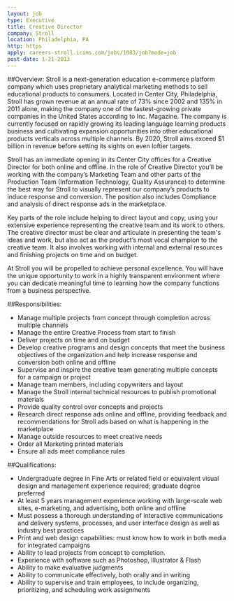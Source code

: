 ```yaml
---
layout: job
type: Executive
title: Creative Director
company: Stroll
location: Philadelphia, PA
http: https
apply: careers-stroll.icims.com/jobs/1083/job?mode=job
post-date: 1-21-2013
--- 
```


##Overview:
Stroll is a next-generation education e-commerce platform company which uses proprietary analytical marketing methods to sell educational products to consumers. Located in Center City, Philadelphia, Stroll has grown revenue at an annual rate of 73% since 2002 and 135% in 2011 alone, making the company one of the fastest-growing private companies in the United States according to Inc. Magazine. The company is currently focused on rapidly growing its leading language learning products business and cultivating expansion opportunities into other educational products verticals across multiple channels. By 2020, Stroll aims exceed $1 billion in revenue before setting its sights on even loftier targets.  
 
Stroll has an immediate opening in its Center City offices for a Creative Director for both online and offline.  In the role of Creative Director you’ll be working with the company’s Marketing Team and other parts of the Production Team (Information Technology, Quality Assurance) to determine the best way for Stroll to visually represent our company’s products to induce response and conversion.  The position also includes Compliance and analysis of direct response ads in the marketplace.
 
Key parts of the role include helping to direct layout and copy, using your extensive experience representing the creative team and its work to others. The creative director must be clear and articulate in presenting the team's ideas and work, but also act as the product’s most vocal champion to the creative team. It also involves working with internal and external resources and finishing projects on time and on budget.
 
At Stroll you will be propelled to achieve personal excellence. You will have the unique opportunity to work in a highly transparent environment where you can dedicate meaningful time to learning how the company functions from a business perspective.

##Responsibilities:
* Manage multiple projects from concept through completion across multiple channels
* Manage the entire Creative Process from start to finish
* Deliver projects on time and on budget
* Develop creative programs and design concepts that meet the business objectives of the organization and help increase response and conversion both online and offline
* Supervise and inspire the creative team generating multiple concepts for a campaign or project
* Manage team members, including copywriters and layout
* Manage the Stroll internal technical resources to publish promotional materials
* Provide quality control over concepts and projects
* Research direct response ads online and offline, providing feedback and recommendations for Stroll ads based on what is happening in the marketplace
* Manage outside resources to meet creative needs
* Order all Marketing printed materials
* Ensure all ads meet compliance rules

##Qualifications:
* Undergraduate degree in Fine Arts or related field or equivalent visual design and management experience required; graduate degree preferred
* At least 5 years management experience working with large-scale web sites, e-marketing, and advertising, both online and offline
* Must possess a thorough understanding of interactive communications and delivery systems, processes, and user interface design as well as industry best practices
* Print and web design capabilities: must know how to work in both media for integrated campaigns
* Ability to lead projects from concept to completion.
* Experience with software such as Photoshop, Illustrator & Flash
* Ability to make evaluative judgments
* Ability to communicate effectively, both orally and in writing
* Ability to supervise and train employees, to include organizing, prioritizing, and scheduling work assignments 